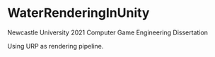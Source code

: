 # WaterRenderingInUnity
Newcastle University 2021 Computer Game Engineering Dissertation

Using URP as rendering pipeline.

